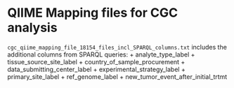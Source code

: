 # QIIME Mapping files for CGC analysis

```cgc_qiime_mapping_file_18154_files_incl_SPARQL_columns.txt``` includes the additional columns from SPARQL queries:
	+ analyte_type_label
	+ tissue_source_site_label
	+ country_of_sample_procurement
	+ data_submitting_center_label
	+ experimental_strategy_label
	+ primary_site_label
	+ ref_genome_label
	+ new_tumor_event_after_initial_trtmt